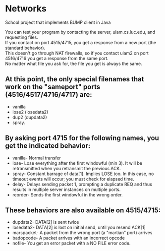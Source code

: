 # Networks
School project that implements BUMP client in Java

You can test your program by contacting the server, ulam.cs.luc.edu, and requesting files.  
If you contact on port 4515/4715, you get a response from a new port (the standard behavior).  
This doesn't go through NAT firewalls, so if you contact ulam2 on port 4516/4716 you get a response from the same port.  
No matter what file you ask for, the file you get is always the same.  

## At this point, the only special filenames that work on the "sameport" ports (4516/4517/4716/4717) are:
* vanilla
* lose2 (losedata2) 
* dup2 (dupdata2)
* spray.

## By asking port 4715 for the following names, you get the indicated behavior:
* vanilla- Normal transfer
* lose- Lose everything after the first windowful (min 3). It will be retransmitted when you retransmit the previous ACK.
* spray- Constant barrage of data[1]. Implies LOSE too. In this case, no timeout events will occur; you must check for elapsed time.
* delay- Delays sending packet 1, prompting a duplicate REQ and thus results in multiple server instances on multiple ports.
* reorder- Sends the first windowful in the wrong order.  

## These behaviors are also available on 4515/4715:
* dupdata2- DATA[2] is sent twice
* losedata2- DATA[2] is lost on initial send, until you resend ACK[1]
* marspacket- A packet from the wrong port (a "martian" port) arrives
* badopcode- A packet arrives with an incorrect opcode
* nofile- You get an error packet with a NO FILE error code.
